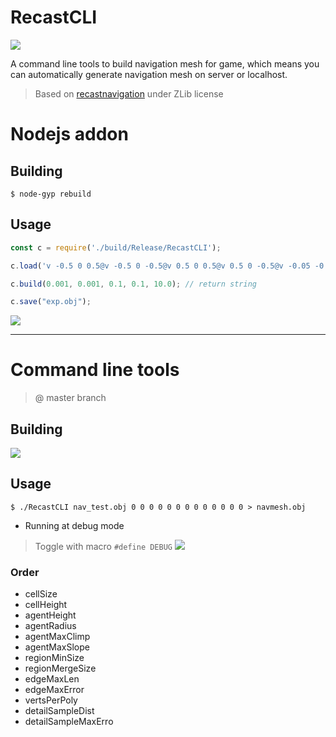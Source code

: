 # RecastCLI
![](https://user-images.githubusercontent.com/7625588/36931426-d560d6aa-1eef-11e8-96a2-14812f7994a3.png)

A command line tools to build navigation mesh for game, which means you can automatically generate navigation mesh on server or localhost.

> Based on [recastnavigation](https://github.com/recastnavigation/recastnavigation) under ZLib license

# Nodejs addon

## Building

```shell
$ node-gyp rebuild
```

## Usage

```js
const c = require('./build/Release/RecastCLI');

c.load('v -0.5 0 0.5@v -0.5 0 -0.5@v 0.5 0 0.5@v 0.5 0 -0.5@v -0.05 -0.05 -0.05@v -0.05 -0.05 0.05@v 0.05 -0.05 -0.05@v 0.05 -0.05 0.05@v -0.05 0.05 0.05@v -0.05 0.05 -0.05@v 0.05 0.05 0.05@v 0.05 0.05 -0.05@v -0.05 -0.05 0.05@v -0.05 0.05 0.05@v 0.05 -0.05 0.05@v 0.05 0.05 0.05@v -0.05 0.05 -0.05@v -0.05 -0.05 -0.05@v 0.05 0.05 -0.05@v 0.05 -0.05 -0.05@v 0.05 -0.05 -0.05@v 0.05 -0.05 0.05@v 0.05 0.05 -0.05@v 0.05 0.05 0.05@v -0.05 -0.05 0.05@v -0.05 -0.05 -0.05@v -0.05 0.05 0.05@v -0.05 0.05 -0.05@f 3 2 1@f 4 2 3@f 7 6 5@f 8 6 7@f 11 10 9@f 12 10 11@f 15 14 13@f 16 14 15@f 19 18 17@f 20 18 19@f 23 22 21@f 24 22 23@f 27 26 25@f 28 26 27@');

c.build(0.001, 0.001, 0.1, 0.1, 10.0); // return string

c.save("exp.obj");
```

![](https://user-images.githubusercontent.com/7625588/37197151-9621d722-23b4-11e8-95b2-f2f2a9b6dccf.png)

----
# Command line tools

> @ master branch

## Building

![](https://user-images.githubusercontent.com/7625588/36931376-1824eb9e-1eef-11e8-84f6-02b93cfce723.png)

## Usage

```shell
$ ./RecastCLI nav_test.obj 0 0 0 0 0 0 0 0 0 0 0 0 0 > navmesh.obj
```
 - Running at debug mode
 > Toggle with macro `#define DEBUG`
![](https://user-images.githubusercontent.com/7625588/37192900-ac44b93c-23a2-11e8-8487-92699f0ecb3c.png)

### Order

 - cellSize
 - cellHeight
 - agentHeight
 - agentRadius
 - agentMaxClimp
 - agentMaxSlope
 - regionMinSize
 - regionMergeSize
 - edgeMaxLen
 - edgeMaxError
 - vertsPerPoly
 - detailSampleDist
 - detailSampleMaxErro